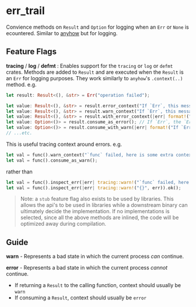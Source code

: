 # err_trail

Convience methods on `Result` and `Option` for logging when an `Err` or `None` is ecountered. Similar to [anyhow](https://github.com/dtolnay/anyhow)
but for logging.

## Feature Flags

**tracing** / **log** / **defmt** :
Enables support for the `tracing` or `log` or `defmt` crates. Methods are added to `Result` and are executed when the `Result` is an `Err` for logging purposes. They work similarly to `anyhow`'s `.context(..)` method. e.g.
```rust
let result: Result<(), &str> = Err("operation failed");

let value: Result<(), &str> = result.error_context("If `Err`, this message is logged as error via tracing/log/defmt");
let value: Result<(), &str> = result.warn_context("If `Err`, this message is logged as warn via tracing/log/defmt");
let value: Result<(), &str> = result.with_error_context(|err| format!("If `Err`, this message is logged as error via tracing/log/defmt: {}", err));
let value: Option<()> = result.consume_as_error(); // If `Err`, the `Err` is logged as error via tracing/log/defmt
let value: Option<()> = result.consume_with_warn(|err| format!("If `Err`, this message is logged as warn via tracing/log/defmt: {}", err));
// ...etc.
```
This is useful tracing context around errors. e.g.
```rust
let val = func().warn_context("`func` failed, here is some extra context like variable values")?;
let val = func().consume_as_warn();
```
rather than
```rust
let val = func().inspect_err(|err| tracing::warn!("`func` failed, here is some extra context like variable values"))?;
let val = func().inspect_err(|err| tracing::warn!("{}", err)).ok();
```
> Note: a `stub` feature flag also exists to be used by libraries. This allows the api's to be used in libraries
> while a downstream binary can ultimately decide the implementation. If no implementations is selected, since all the above
> methods are inlined, the code will be optimized away during compilation.

## Guide

**warn** - Represents a bad state in which the current process _can_ continue.

**error** - Represents a bad state in which the current process _cannot_ continue.

- If returning a `Result` to the calling function, context should usually be `warn`
- If consuming a `Result`, context should usually be `error`